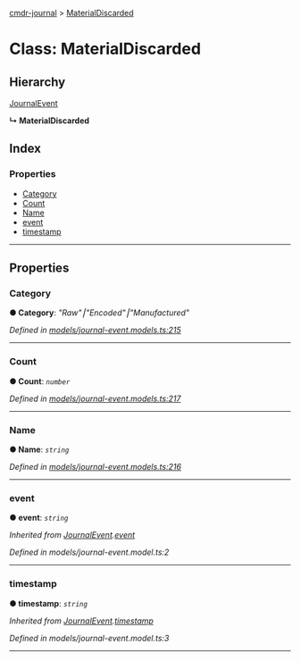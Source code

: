 [cmdr-journal](../README.md) > [MaterialDiscarded](../classes/materialdiscarded.md)



# Class: MaterialDiscarded

## Hierarchy


 [JournalEvent](journalevent.md)

**↳ MaterialDiscarded**







## Index

### Properties

* [Category](materialdiscarded.md#category)
* [Count](materialdiscarded.md#count)
* [Name](materialdiscarded.md#name)
* [event](materialdiscarded.md#event)
* [timestamp](materialdiscarded.md#timestamp)



---
## Properties
<a id="category"></a>

###  Category

**●  Category**:  *"Raw"⎮"Encoded"⎮"Manufactured"* 

*Defined in [models/journal-event.models.ts:215](https://github.com/chrisbruford/cmdr-journal/blob/52f6f4c/src/models/journal-event.models.ts#L215)*





___

<a id="count"></a>

###  Count

**●  Count**:  *`number`* 

*Defined in [models/journal-event.models.ts:217](https://github.com/chrisbruford/cmdr-journal/blob/52f6f4c/src/models/journal-event.models.ts#L217)*





___

<a id="name"></a>

###  Name

**●  Name**:  *`string`* 

*Defined in [models/journal-event.models.ts:216](https://github.com/chrisbruford/cmdr-journal/blob/52f6f4c/src/models/journal-event.models.ts#L216)*





___

<a id="event"></a>

###  event

**●  event**:  *`string`* 

*Inherited from [JournalEvent](journalevent.md).[event](journalevent.md#event)*

*Defined in models/journal-event.model.ts:2*





___

<a id="timestamp"></a>

###  timestamp

**●  timestamp**:  *`string`* 

*Inherited from [JournalEvent](journalevent.md).[timestamp](journalevent.md#timestamp)*

*Defined in models/journal-event.model.ts:3*





___



